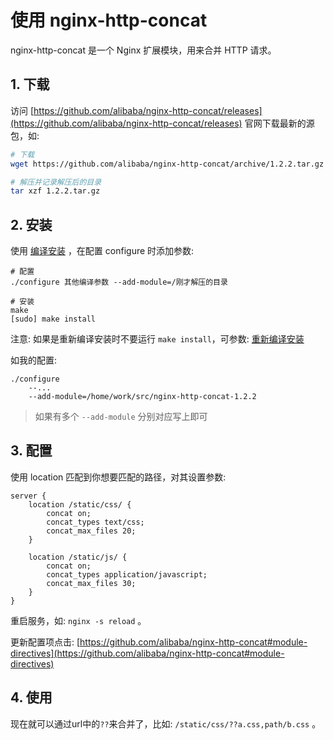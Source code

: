 # 使用 nginx-http-concat

nginx-http-concat 是一个 Nginx 扩展模块，用来合并 HTTP 请求。

## 1. 下载

访问 [https://github.com/alibaba/nginx-http-concat/releases](https://github.com/alibaba/nginx-http-concat/releases) 官网下载最新的源包，如:

```bash
# 下载
wget https://github.com/alibaba/nginx-http-concat/archive/1.2.2.tar.gz

# 解压并记录解压后的目录
tar xzf 1.2.2.tar.gz
```

## 2. 安装

使用 [编译安装](/guide/install.html) ，在配置 configure 时添加参数:

```shell
# 配置
./configure 其他编译参数 --add-module=/刚才解压的目录

# 安装
make
[sudo] make install
```

注意: 如果是重新编译安装时不要运行 `make install`，可参数: [重新编译安装](/guide/linux-install.html#重新编译安装)

如我的配置:

```shell
./configure 
    --...
    --add-module=/home/work/src/nginx-http-concat-1.2.2
```

> 如果有多个 `--add-module` 分别对应写上即可

## 3. 配置

使用 location 匹配到你想要匹配的路径，对其设置参数:

```nginx
server {
    location /static/css/ {
        concat on;
        concat_types text/css;
        concat_max_files 20;
    }
        
    location /static/js/ {
        concat on;
        concat_types application/javascript;
        concat_max_files 30;
    }
}
```

重启服务，如: `nginx -s reload` 。

更新配置项点击: [https://github.com/alibaba/nginx-http-concat#module-directives](https://github.com/alibaba/nginx-http-concat#module-directives)

## 4. 使用

现在就可以通过url中的`??`来合并了，比如: `/static/css/??a.css,path/b.css` 。